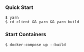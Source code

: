 ### Quick Start

```
$ yarn
$ cd client && yarn && yarn build
```

### Start Containers

```
$ docker-compose up --build
```
